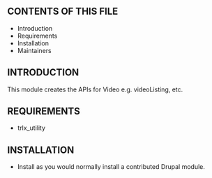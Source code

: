 CONTENTS OF THIS FILE
---------------------
 * Introduction
 * Requirements
 * Installation
 * Maintainers


INTRODUCTION
------------
This module creates the APIs for Video e.g. videoListing, etc.


REQUIREMENTS
------------
* trlx_utility


INSTALLATION
------------
 * Install as you would normally install a contributed Drupal module.
